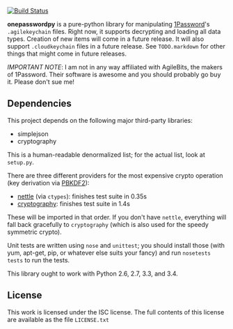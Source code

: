 [![Build Status](https://travis-ci.org/Roguelazer/onepasswordpy.png?branch=master)](https://travis-ci.org/Roguelazer/onepasswordpy)

**onepasswordpy** is a pure-python library for manipulating
[1Password](https://agilebits.com/onepassword)'s `.agilekeychain` files.
Right now, it supports decrypting and loading all data types. Creation of
new items will come in a future release. It will also support
`.cloudkeychain` files in a future release. See `TODO.markdown` for other
things that might come in future releases.

*IMPORTANT NOTE*: I am not in any way affiliated with AgileBits, the makers
of 1Password. Their software is awesome and you should probably go buy it.
Please don't sue me!

Dependencies
------------
This project depends on the following major third-party libraries:

* simplejson
* cryptography

This is a human-readable denormalized list; for the actual list, look at `setup.py`.

There are three different providers for the most expensive crypto operation
(key derivation via [PBKDF2](http://en.wikipedia.org/wiki/PBKDF2)):
* [nettle](http://www.lysator.liu.se/~nisse/nettle/) (via `ctypes`):
  finishes test suite in 0.35s
* [cryptography](https://github.com/pyca/cryptography): finishes test suite
  in 1.4s

These will be imported in that order. If you don't have `nettle`, everything
will fall back gracefully to `cryptography` (which is also used for the speedy
symmetric crypto).

Unit tests are written using `nose` and `unittest`; you should install those
(with yum, apt-get, pip, or whatever else suits your fancy) and run
`nosetests tests` to run the tests.

This library ought to work with Python 2.6, 2.7, 3.3, and 3.4.

License
-------
This work is licensed under the ISC license. The full contents of this license are available 
as the file `LICENSE.txt`
